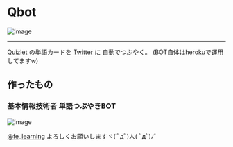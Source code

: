 # Qbot
![image](https://user-images.githubusercontent.com/15713787/30154411-c26ff890-93f4-11e7-9fb7-232781ecaaef.png)

***

[Quizlet](https://quizlet.com/) の単語カードを [Twitter](https://twitter.com/) に
自動でつぶやく。 (BOT自体はherokuで運用してますw)

## 作ったもの

### 基本情報技術者 単語つぶやきBOT

![image](https://user-images.githubusercontent.com/15713787/30154536-2e5d8518-93f5-11e7-93ab-4d7343debb61.png)

[@fe_learning](https://twitter.com/fe_learning) よろしくお願いしますヾ( ﾟдﾟ)人( ﾟдﾟ)ﾉﾞ
